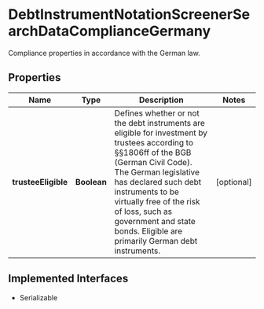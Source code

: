 

# DebtInstrumentNotationScreenerSearchDataComplianceGermany

Compliance properties in accordance with the German law.

## Properties

Name | Type | Description | Notes
------------ | ------------- | ------------- | -------------
**trusteeEligible** | **Boolean** | Defines whether or not the debt instruments are eligible for investment by trustees according to §§1806ff of the BGB (German Civil Code). The German legislative has declared such debt instruments to be virtually free of the risk of loss, such as government and state bonds. Eligible are primarily German debt instruments. |  [optional]


## Implemented Interfaces

* Serializable


